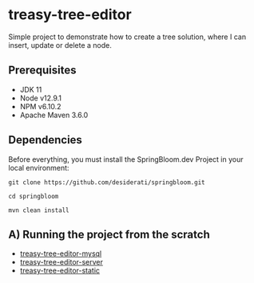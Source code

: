 # treasy-tree-editor

Simple project to demonstrate how to create a tree solution, where I can insert, update or delete a node.

## Prerequisites

* JDK 11
* Node v12.9.1
* NPM v6.10.2
* Apache Maven 3.6.0

## Dependencies

Before everything, you must install the SpringBloom.dev Project in your local environment:

```
git clone https://github.com/desiderati/springbloom.git

cd springbloom

mvn clean install
```

## A) Running the project from the scratch

* [treasy-tree-editor-mysql](demo-treasy-tree-editor-mysql/README.md)
* [treasy-tree-editor-server](demo-treasy-tree-editor-server/README.md)
* [treasy-tree-editor-static](demo-treasy-tree-editor-static/README.md)
